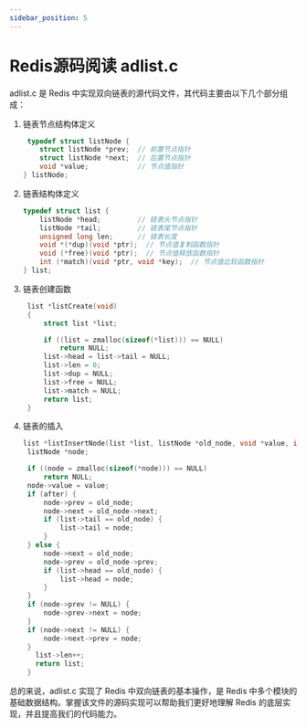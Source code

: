 ```yaml
---
sidebar_position: 5
---
```


# Redis源码阅读 adlist.c

adlist.c 是 Redis 中实现双向链表的源代码文件，其代码主要由以下几个部分组成：



1. 链表节点结构体定义
	```c
	 typedef struct listNode {
	    struct listNode *prev;  // 前置节点指针
	    struct listNode *next;  // 后置节点指针
	    void *value;            // 节点值指针
	} listNode;
	```

2. 链表结构体定义
	```c
	typedef struct list {
	    listNode *head;         // 链表头节点指针
	    listNode *tail;         // 链表尾节点指针
	    unsigned long len;      // 链表长度
	    void *(*dup)(void *ptr);  // 节点值复制函数指针
	    void (*free)(void *ptr);  // 节点值释放函数指针
	    int (*match)(void *ptr, void *key);  // 节点值比较函数指针
	} list;
	```
3. 链表创建函数
   ```c
    list *listCreate(void)
    {
        struct list *list;

        if ((list = zmalloc(sizeof(*list))) == NULL)
            return NULL;
        list->head = list->tail = NULL;
        list->len = 0;
        list->dup = NULL;
        list->free = NULL;
        list->match = NULL;
        return list;
    }
    ```
4. 链表的插入
   ```c
   list *listInsertNode(list *list, listNode *old_node, void *value, int after) {
    listNode *node;

    if ((node = zmalloc(sizeof(*node))) == NULL)
        return NULL;
    node->value = value;
    if (after) {
        node->prev = old_node;
        node->next = old_node->next;
        if (list->tail == old_node) {
            list->tail = node;
        }
    } else {
        node->next = old_node;
        node->prev = old_node->prev;
        if (list->head == old_node) {
            list->head = node;
        }
    }
    if (node->prev != NULL) {
        node->prev->next = node;
    }
    if (node->next != NULL) {
        node->next->prev = node;
    }
      list->len++;
      return list;
    }
    ```

总的来说，adlist.c 实现了 Redis 中双向链表的基本操作，是 Redis 中多个模块的基础数据结构。掌握该文件的源码实现可以帮助我们更好地理解 Redis 的底层实现，并且提高我们的代码能力。